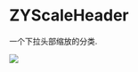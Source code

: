 # ZYScaleHeader

一个下拉头部缩放的分类.

![](https://ww3.sinaimg.cn/large/65e4f1e6gw1fai1x3lzarg208x0g5b2b.gif)


